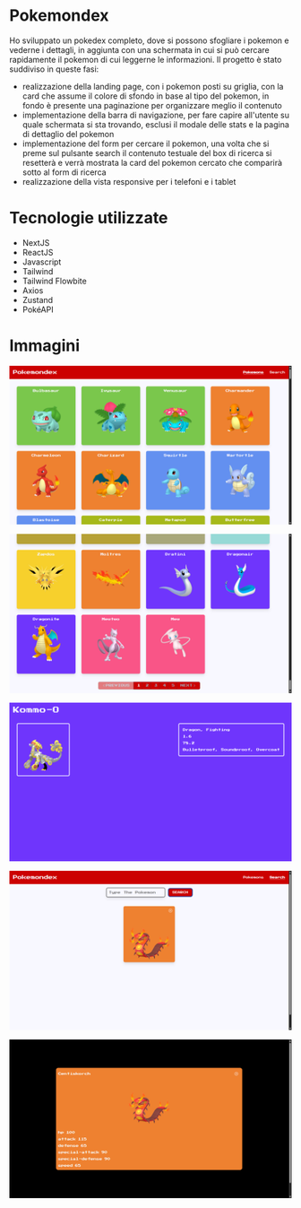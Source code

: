 # Pokemondex

Ho sviluppato un pokedex completo, dove si possono sfogliare i pokemon e vederne i dettagli, in aggiunta con una schermata in cui si può cercare rapidamente il pokemon di cui leggerne le informazioni. Il progetto è stato suddiviso in queste fasi: 
- realizzazione della landing page, con i pokemon posti su griglia, con la card che assume il colore di sfondo in base al tipo del pokemon, in fondo è presente una paginazione per organizzare meglio il contenuto
- implementazione della barra di navigazione, per fare capire all'utente su quale schermata si sta trovando, esclusi il modale delle stats e la pagina di dettaglio del pokemon
- implementazione del form per cercare il pokemon, una volta che si preme sul pulsante search il contenuto testuale del box di ricerca si resetterà e verrà mostrata la card del pokemon cercato che comparirà sotto al form di ricerca
- realizzazione della vista responsive per i telefoni e i tablet

# Tecnologie utilizzate
- NextJS
- ReactJS
- Javascript
- Tailwind
- Tailwind Flowbite
- Axios
- Zustand
- PokéAPI

# Immagini

![Landing](public/screenshots/landing.png)

![Pagination](public/screenshots/pagination.png)

![DetailsPage](public/screenshots/detailsPage.png)

![SearcherPage](public/screenshots/searcherPage.png)

![PokemondexModal](public/screenshots/pokemondexModal.png)
